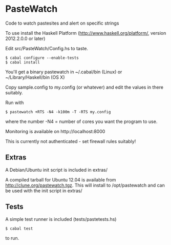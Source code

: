 PasteWatch
==========


Code to watch pastesites and alert on specific strings

To use install the Haskell Platform (http://www.haskell.org/platform/, version 2012.2.0.0 or later)

Edit src/PasteWatch/Config.hs to taste.
```
$ cabal configure --enable-tests
$ cabal install
```
You'll get a binary pastewatch in ~/.cabal/bin (Linux) or ~/Library/Haskell/bin (OS X)

Copy sample.config to my.config (or whatever) and edit the values in there suitably.

Run with
```
$ pastewatch +RTS -N4 -k100m -T -RTS my.config
```
where the number -N4 = number of cores you want the program to use.

Monitoring is available on http://localhost:8000

This is currently not authenticated - set firewall rules suitably!

Extras
------

A Debian/Ubuntu init script is included in extras/

A compiled tarball for Ubuntu 12.04 is available from http://clune.org/pastewatch.tgz. This will install to /opt/pastewatch and can be used with the init script in extras/

Tests
-----

A simple test runner is included (tests/pastetests.hs)
```
$ cabal test
```
to run.


